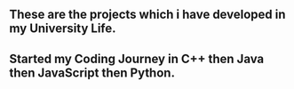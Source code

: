 ## These are the projects which i have developed in my University Life.
## Started my Coding Journey in C++ then Java then JavaScript then Python.
